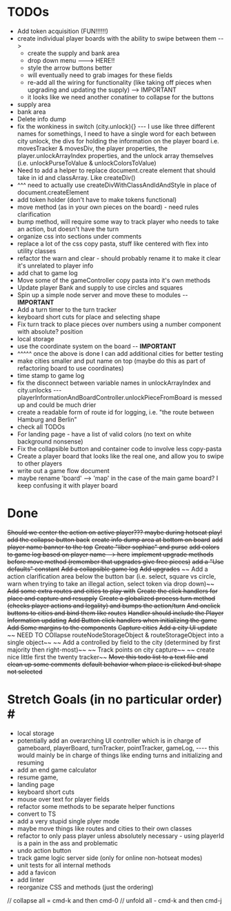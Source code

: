 # TODOs #
* Add token acquisition (FUN!!!!!!)
* create individual player boards with the ability to swipe between them -->     
    * create the supply and bank area
    * drop down menu ---> HERE!!
    * style the arrow buttons better
    * will eventually need to grab images for these fields
    * re-add all the wiring for functionality (like taking off pieces when upgrading and updating the supply) --> IMPORTANT
    * it looks like we need another conatiner to collapse for the buttons
* supply area 
* bank area
* Delete info dump
* fix the wonkiness in switch (city.unlock){} --- I use like three different names for somethings,
I need to have a single word for each between city unlock, the divs for holding the information on the player board i.e. movesTracker & movesDiv, the player properties, the player.unlockArrayIndex properties, and the unlock array themselves (i.e. unlockPurseToValue & unlockColorsToValue)
* Need to add a helper to replace document.create element that should take in id and classArray. Like createDiv()
* ^^^ need to actually use createDivWithClassAndIdAndStyle in place of document.createElement
* add token holder (don't have to make tokens functional)
* move method (as in your own pieces on the board) - need rules clarification
* bump method, will require some way to track player who needs to take an action, but doesn't have the turn 
* organize css into sections under comments
* replace a lot of the css copy pasta, stuff like centered with flex into utility classes
* refactor the warn and clear - should probably rename it to make it clear it's unrelated to player info
* add chat to game log
* Move some of the gameController copy pasta into it's own methods
* Update player Bank and supply to use circles and squares
* Spin up a simple node server and move these to modules -- **IMPORTANT**
* Add a turn timer to the turn tracker
* keyboard short cuts for place and selecting shape
* Fix turn track to place pieces over numbers using a number component with absolute? position
* local storage
* use the coordinate system on the board -- **IMPORTANT**
* ^^^^^ once the above is done I can add additional cities for better testing
* make cities smaller and put name on top (maybe do this as part of refactoring board to use coordinates)
* time stamp to game log
* fix the disconnect between variable names in unlockArrayIndex and city.unlocks --- playerInformationAndBoardController.unlockPieceFromBoard is messed up and could be much drier
* create a readable form of route id for logging, i.e. "the route between Hamburg and Berlin"
* check all TODOs
* For landing page - have a list of valid colors (no text on white background nonsense)
* Fix the collapsible button and container code to involve less copy-pasta
* Create a player board that looks like the real one, and allow you to swipe to other players
* write out a game flow document
* maybe rename 'board' --> 'map' in the case of the main game board? I keep confusing it with player board

# Done #
~~Should we center the action on active player??? maybe during hotseat play!~~
~~add the collapse button back~~
~~create info dump area at bottom on board~~
~~add player name banner to the top~~
~~Create "liber sophiae" and purse~~
~~add colors to game log based on player name --> here~~
~~implement upgrade methods before move method (remember that upgrades give free pieces)~~
~~add a "Use defaults" constant~~
~~Add a collapsible game log~~
~~Add upgrades~~
~~ Add a action clarification area below the button bar (i.e. select, square vs circle, warn when trying to take an illegal action, select token via drop down)~~
~~Add some extra routes and cities to play with~~
~~Create the click handlers for place and capture and resupply~~
~~Create a globalized process turn method (checks player actions and legality) and bumps the action/turn~~
~~And onclick buttons to cities and bind them like routes~~
~~Handler should include the Player Information updating~~
~~Add Button click handlers when initializing the game~~
~~Add Some margins to the components~~
~~Capture cities~~
~~Add a city UI update~~
~~ NEED TO COllapse routeNodeStorageObject & routeStorageObject into a single object~~
~~ Add a controlled by field to the city (determined by first majority then right-most)~~
~~ Track points on city capture~~
~~ create nice little first the twenty tracker~~
~~Move this todo list to a text file and clean up some comments~~
~~default behavior when place is clicked but shape not selected~~


# Stretch Goals (in no particular order) # #

* local storage
* potentially add an overarching UI controller which is in charge of gameboard, playerBoard, turnTracker, pointTracker, gameLog, ---- this would mainly be in charge of things like ending turns and initializing and resuming
* add an end game calculator
* resume game,
* landing page 
* keyboard short cuts
* mouse over text for player fields
* refactor some methods to be separate helper functions 
* convert to TS
* add a very stupid single plyer mode 
* maybe move things like routes and cities to their own classes
* refactor to only pass player unless absolutely necessary - using playerId is a pain in the ass and problematic
* undo action button 
* track game logic server side (only for online non-hotseat modes)
* unit tests for all internal methods
* add a favicon
* add linter
* reorganize CSS and methods (just the ordering)

// collapse all = cmd-k and then cmd-0
// unfold all - cmd-k and then cmd-j